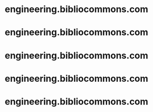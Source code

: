 # engineering.bibliocommons.com
# engineering.bibliocommons.com
# engineering.bibliocommons.com
# engineering.bibliocommons.com
# engineering.bibliocommons.com
